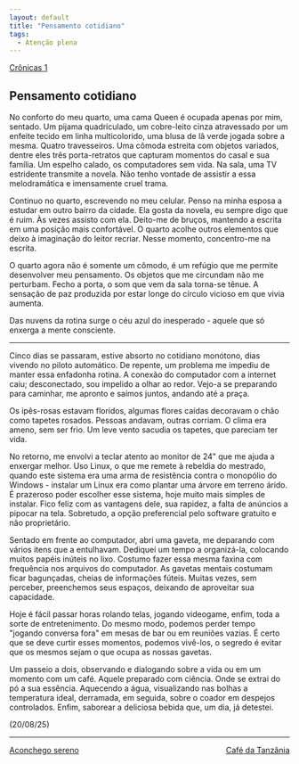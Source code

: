```yaml
---
layout: default
title: "Pensamento cotidiano"
tags:
  - Atenção plena
--- 
```




[Crônicas 1](./)

## Pensamento cotidiano

No conforto do meu quarto, uma cama Queen é ocupada apenas por mim, sentado. Um pijama quadriculado, um cobre-leito cinza atravessado por um enfeite tecido em linha multicolorido, uma blusa de lã verde jogada sobre a mesma. Quatro travesseiros. Uma cômoda estreita com objetos variados, dentre eles três porta-retratos que capturam momentos do casal e sua família. Um espelho calado, os computadores sem vida. Na sala, uma TV estridente transmite a novela. Não tenho vontade de assistir a essa melodramática e imensamente cruel trama.

Continuo no quarto, escrevendo no meu celular. Penso na minha esposa a estudar em outro bairro da cidade. Ela gosta da novela, eu sempre digo que é ruim. Às vezes assisto com ela. Deito-me de bruços, mantendo a escrita em uma posição mais confortável. O quarto acolhe outros elementos que deixo à imaginação do leitor recriar. Nesse momento, concentro-me na escrita.

O quarto agora não é somente um cômodo, é um refúgio que me permite desenvolver meu pensamento. Os objetos que me circundam não me perturbam. Fecho a porta, o som que vem da sala torna-se tênue. A sensação de paz produzida por estar longe do círculo vicioso em que vivia aumenta.

Das nuvens da rotina surge o céu azul do inesperado - aquele que só enxerga a mente consciente.

***

Cinco dias se passaram, estive absorto no cotidiano monótono, dias vivendo no piloto automático. De repente, um problema me impediu de manter essa enfadonha rotina. A conexão do computador com a internet caiu; desconectado, sou impelido a olhar ao redor. Vejo-a se preparando para caminhar, me apronto e saímos juntos, andando até a praça.

Os ipês-rosas estavam floridos, algumas flores caídas decoravam o chão como tapetes rosados. Pessoas andavam, outras corriam. O clima era ameno, sem ser frio. Um leve vento sacudia os tapetes, que pareciam ter vida.

No retorno, me envolvi a teclar atento ao monitor de 24" que me ajuda a enxergar melhor. Uso Linux, o que me remete à rebeldia do mestrado, quando este sistema era uma arma de resistência contra o monopólio do Windows - instalar um Linux era como plantar uma árvore em terreno árido. É prazeroso poder escolher esse sistema, hoje muito mais simples de instalar. Fico feliz com as vantagens dele, sua rapidez, a falta de anúncios a pipocar na tela. Sobretudo, a opção preferencial pelo software gratuito e não proprietário.

Sentado em frente ao computador, abri uma gaveta, me deparando com vários itens que a entulhavam. Dediquei um tempo a organizá-la, colocando muitos papéis inúteis no lixo.  Costumo fazer essa mesma faxina com frequência nos arquivos do computador. As gavetas mentais costumam ficar bagunçadas, cheias de informações fúteis. Muitas vezes, sem perceber, preenchemos seus espaços, deixando de aproveitar sua capacidade.

Hoje é fácil passar horas rolando telas, jogando videogame, enfim, toda a sorte de entretenimento. Do mesmo modo, podemos perder tempo "jogando conversa fora" em mesas de bar ou em reuniões vazias. É certo que se deve curtir esses momentos, podemos vivê-los, o segredo é evitar que os mesmos sejam o que ocupa as nossas gavetas.

Um passeio a dois, observando e dialogando sobre a vida ou em um momento com um café. Aquele preparado com ciência. Onde se extrai do pó a sua essência. Aquecendo a água, visualizando nas bolhas a temperatura ideal, derramada, em seguida, sobre o coador em despejos controlados. Enfim, saborear a deliciosa bebida que, um dia, já detestei.

(20/08/25)

---

<div style="display: flex; justify-content: space-between;">
  <a href="./aconchego-sereno.html">Aconchego sereno</a>
  <a href="./cafe-da-tanzania.html">Café da Tanzânia</a>
</div>
